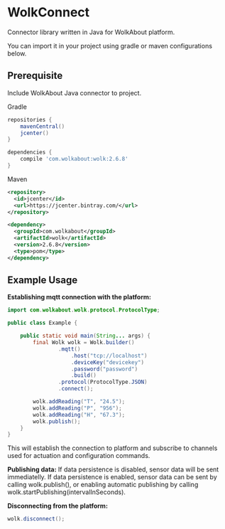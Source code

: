 # WolkConnect

Connector library written in Java for WolkAbout platform.

You can import it in your project using gradle or maven configurations below.

Prerequisite
------

Include WolkAbout Java connector to project.

Gradle

```groovy
repositories {
    mavenCentral()
    jcenter()
}

dependencies {
    compile 'com.wolkabout:wolk:2.6.8'
}
```

Maven

```xml
<repository>
  <id>jcenter</id>
  <url>https://jcenter.bintray.com/</url>
</repository>

<dependency>
  <groupId>com.wolkabout</groupId>
  <artifactId>wolk</artifactId>
  <version>2.6.8</version>
  <type>pom</type>
</dependency>
```

Example Usage
-------------
**Establishing mqtt connection with the platform:**
```java
import com.wolkabout.wolk.protocol.ProtocolType;

public class Example {

    public static void main(String... args) {
        final Wolk wolk = Wolk.builder()
                .mqtt()
                    .host("tcp://localhost")
                    .deviceKey("devicekey")
                    .password("password")
                    .build()
                .protocol(ProtocolType.JSON)
                .connect();

        wolk.addReading("T", "24.5");
        wolk.addReading("P", "956");
        wolk.addReading("H", "67.3");
        wolk.publish();
    }
}
```

This will establish the connection to platform and subscribe to channels
 used for actuation and configuration commands.
 

**Publishing data:**
If data persistence is disabled, sensor data will be sent immediatelly.
If data persistence is enabled, sensor data can be sent by calling wolk.publish(),
or enabling automatic publishing by calling wolk.startPublishing(intervalInSeconds).

**Disconnecting from the platform:**
```java
wolk.disconnect();
```